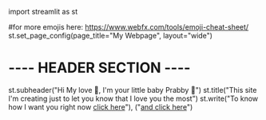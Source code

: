 import streamlit as st

#for more emojis here: https://www.webfx.com/tools/emoji-cheat-sheet/
st.set_page_config(page_title="My Webpage", layout="wide")

# ---- HEADER SECTION ----
st.subheader("Hi My love :wave:, I'm your little baby Prabby :kiss:")
st.title("This site I'm creating just to let you know that I love you the most")
st.write("To know how I want you right now [click here](https://www.instagram.com/p/DK_1oCUJLqJ/)"), ("[and click here](https://www.instagram.com/p/DDl0xuVpklW/)")
